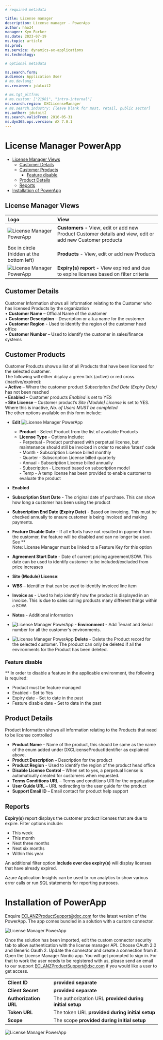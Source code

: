 ```yaml
---
# required metadata

title: License manager
description: License manager - PowerApp
author: hho34
manager: Kym Parker
ms.date: 2023-07-19
ms.topic: article
ms.prod:
ms.service: dynamics-ax-applications
ms.technology:

# optional metadata

ms.search.form:
audience: Application User
# ms.devlang:
ms.reviewer: jdutoit2

# ms.tgt_pltfrm:
# ms.custom: ["21901", "intro-internal"]
ms.search.region: DXCLicenseManager
# ms.search.industry: [leave blank for most, retail, public sector]
ms.author: jdutoit2
ms.search.validFrom: 2016-05-31
ms.dyn365.ops.version: AX 7.0.1
---
```


# License Manager PowerApp

<!-- TOC -->

- [License Manager Views](#license-manager-views)
  - [Customer Details](#customer-details)
  - [Customer Products](#customer-products)
    - [Feature disable](#feature-disable)
  - [Product Details](#product-details)
  - [Reports](#reports)
- [Installation of PowerApp](#installation-of-powerapp)
<!-- /TOC -->

## License Manager Views

| **Logo**                                                         | **View**                                                                                                   |
| :--------------------------------------------------------------- | :--------------------------------------------------------------------------------------------------------- |
| ![License Manager PowerApp ](IMAGES/Peoplelogo.png "Peoplelogo") | **Customers -** View, edit or add new Product Customer details and view, edit or add new Customer products |
| Box in circle (hidden at the bottom left)                        | **Products -** View, edit or add new Products                                                              |
| ![License Manager PowerApp ](IMAGES/Expiry.png "Expiry Report")  | **Expiry(s) report -** View expired and due to expire licenses based on filter criteria                    |

## Customer Details

Customer Information shows all information relating to the Customer who has licensed Products by the organization <br>
• **Customer Name** – Official Name of the customer <br>
• **Customer Description** – Description or a.k.a name for the customer <br>
• **Customer Region** - Used to identify the region of the customer head office <br>
• **Customer Number** – Used to identify the customer in sales/finance systems <br>

## Customer Products

Customer Products shows a list of all Products that have been licensed for the selected customer. <br>
The following will either display a green tick (active) or red cross (inactive/expired): <br>
**• Active** – Where the customer product _Subscription End Date (Expiry Date)_ has not been reached <br>
**• Enabled** – Customer products _Enabled_ is set to YES <br>
**• Site License** – Customer product’s _Site (Module) License_ is set to YES. Where this is inactive, _No. of Users MUST be completed_ <br>
The other options available on this form include: <br>

- **Edit**
  ![License Manager PowerApp ](IMAGES/Edit.png "Edit")

  - **Product** - Select Product from the list of available Products <br>
  - **License Type** - Options Include: <br> - Perpetual - Product purchased with perpetual license, but maintenance should still be invoiced in order to receive ‘latest’ code <br> - Month - Subscription License billed monthly <br> - Quarter - Subscription License billed quarterly <br> - Annual - Subscription License billed annually <br> - Subscription - Licensed based on subscription model <br> - Temp - A temp license has been provided to enable customer to evaluate the product <br>

- **Enabled**
- **Subscription Start Date** - The original date of purchase. This can show how long a customer has been using the product
- **Subscription End Date (Expiry Date)** - Based on invoicing. This must be checked annually to ensure customer is being invoiced and making payments.
- **Feature Disable Date** - If all efforts have not resulted in payment from the customer, the feature will be disabled and can no longer be used. See \*\* <br>
  Note: License Manager must be linked to a Feature Key for this option
- **Agreement Start Date** - Date of current pricing agreement/SOW. This date can be used to identify customer to be included/excluded from price increases
- **Site (Module) License**:
- **WBS** – Identifier that can be used to identify invoiced line item
- **Invoice as** - Used to help identify how the product is displayed in an invoice. This is due to sales calling products many different things within a SOW.
- **Notes** - Additional information
- ![License Manager PowerApp ](IMAGES/Environment.png "Environment") - **Environment** - Add Tenant and Serial number for all the customer's environments.
- ![License Manager PowerApp ](IMAGES/Delete.png "Delete") **Delete** - Delete the Product record for the selected customer. The product can only be deleted if all the environments for the Product has been deleted.

### Feature disable

\*\* In order to disable a feature in the applicable environment, the following is required:

- Product must be feature managed
- Enabled - Set to Yes
- Expiry date - Set to date in the past
- Feature disable date - Set to date in the past

## Product Details

Product Information shows all information relating to the Products that need to be license controlled

- **Product Name** – Name of the product, this should be same as the name of the enum added under DXCLicenseProductIdentifier as explained above.
- **Product Description** – Description for the product
- **Product Region** - Used to identify the region of the product head office
- **Disable License Control** – When set to yes, a perpetual license is automatically created for customers when requested.
- **Terms Conditions URL** – Terms and conditions URI for the organization
- **User Guide URL** – URL redirecting to the user guide for the product
- **Support Email ID** – Email contact for product help support

## Reports

**Expiry(s)** report displays the customer product licenses that are due to expire.
Filter options include: <br>

- This week
- This month
- Next three months
- Next six months
- Within this year <br>

An additional filter option **Include over due expiry(s)** will display licenses that have already expired. <br>

Azure Application Insights can be used to run analytics to show various error calls or run SQL statements for reporting purposes.

# Installation of PowerApp

Enquire ECLANZProductSupport@dxc.com for the latest version of the PowerApp.
The app comes bundled in a solution with a custom connector.

![License Manager PowerApp ](IMAGES/PowerAppsSolution.png "CustomConnector")

Once the solution has been imported, edit the custom connector security tab to allow authentication with the license manager API. Choose OAuth 2.0 and Generic Oauth 2. Update the connector and create a connection from it. Open the License Manager Nordic app. You will get prompted to sign in. For that to work the user needs to be registered with us, please send an email to our support ECLANZProductSupport@dxc.com if you would like a user to get access.

|                       |                                                            |
| :-------------------- | :--------------------------------------------------------- |
| **Client ID**         | <b>provided separate <b/>                                  |
| **Client Secret**     | <b>provided separate <b/>                                  |
| **Authorization URL** | The authorization URL <b>provided during initial setup<b/> |
| **Token URL**         | The token URL <b>provided during initial setup<b/>         |
| **Scope**             | The scope <b>provided during initial setup<b/>             |

![License Manager PowerApp ](IMAGES/PowerAppOAuthSetup.png "OAuth 2.0 Setup")
